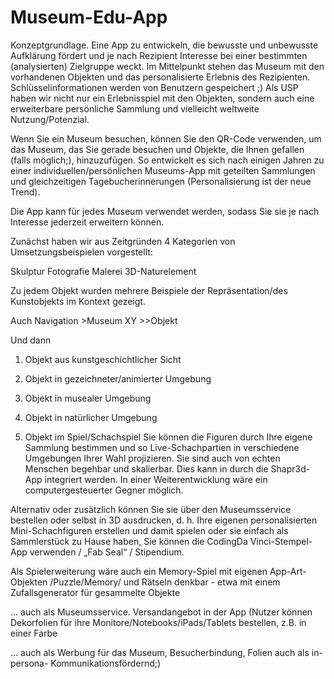 # Museum-Edu-App

Konzeptgrundlage.
Eine App zu entwickeln, die bewusste und unbewusste Aufklärung fördert und je nach Rezipient Interesse bei einer bestimmten (analysierten) Zielgruppe weckt. Im Mittelpunkt stehen das Museum mit den vorhandenen Objekten und das personalisierte Erlebnis des Rezipienten. Schlüsselinformationen werden von Benutzern gespeichert ;) Als USP haben wir nicht nur ein Erlebnisspiel mit den Objekten, sondern auch eine erweiterbare persönliche Sammlung und vielleicht weltweite Nutzung/Potenzial.

Wenn Sie ein Museum besuchen, können Sie den QR-Code verwenden, um das Museum, das Sie gerade besuchen und Objekte, die Ihnen gefallen (falls möglich;), hinzuzufügen.
So entwickelt es sich nach einigen Jahren zu einer individuellen/persönlichen Museums-App mit geteilten Sammlungen und gleichzeitigen Tagebucherinnerungen (Personalisierung ist der neue Trend).

Die App kann für jedes Museum verwendet werden, sodass Sie sie je nach Interesse jederzeit erweitern können.

Zunächst haben wir aus Zeitgründen 4 Kategorien von Umsetzungsbeispielen vorgestellt:

Skulptur
Fotografie
Malerei
3D-Naturelement

Zu jedem Objekt wurden mehrere Beispiele der Repräsentation/des Kunstobjekts im Kontext gezeigt.

Auch Navigation >Museum XY >>Objekt

Und dann
1. Objekt aus kunstgeschichtlicher Sicht
2. Objekt in gezeichneter/animierter Umgebung
3. Objekt in musealer Umgebung
4. Objekt in natürlicher Umgebung

5. Objekt im Spiel/Schachspiel
Sie können die Figuren durch Ihre eigene Sammlung bestimmen und so Live-Schachpartien in verschiedene Umgebungen Ihrer Wahl projizieren. Sie sind auch von echten Menschen begehbar und skalierbar.
Dies kann in durch die Shapr3d-App integriert werden. In einer Weiterentwicklung wäre ein computergesteuerter Gegner möglich.

Alternativ oder zusätzlich können Sie sie über den Museumsservice bestellen oder selbst in 3D ausdrucken, d. h. Ihre eigenen personalisierten Mini-Schachfiguren erstellen und damit spielen oder sie einfach als Sammlerstück zu Hause haben, Sie können die CodingDa Vinci-Stempel-App verwenden / „Fab Seal“ / Stipendium.

Als Spielerweiterung wäre auch ein Memory-Spiel mit eigenen App-Art-Objekten /Puzzle/Memory/ und Rätseln denkbar - etwa mit einem Zufallsgenerator für gesammelte Objekte

... auch als Museumsservice. Versandangebot in der App (Nutzer können Dekorfolien für ihre Monitore/Notebooks/iPads/Tablets bestellen, z.B. in einer Farbe

... auch als Werbung für das Museum, Besucherbindung, Folien auch als in-persona- Kommunikationsfördernd;)
